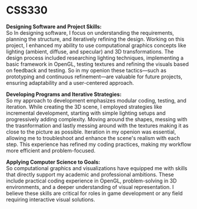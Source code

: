 # CSS330

**Designing Software and Project Skills:**  
So In designing software, I focus on understanding the requirements, planning the structure, and iteratively refining the design. Working on this project, I enhanced my ability to use computational graphics concepts like lighting (ambient, diffuse, and specular) and 3D transformations. The design process included researching lighting techniques, implementing a basic framework in OpenGL, testing textures and refining the visuals based on feedback and testing. So in my openion these tactics—such as prototyping and continuous refinement—are valuable for future projects, ensuring adaptability and a user-centered approach.  

**Developing Programs and Iterative Strategies:**  
So my approach to development emphasizes modular coding, testing, and iteration. While creating the 3D scene, I employed strategies like incremental development, starting with simple lighting setups and progressively adding complexity. Moving around the shapes, messing with the trasnformation and lastly messing around with the textures making it as close to the picture as possible. Iteration in my openion was essential, allowing me to troubleshoot and enhance the scene's realism with each step. This experience has refined my coding practices, making my workflow more efficient and problem-focused.  

**Applying Computer Science to Goals:**  
So computational graphics and visualizations have equipped me with skills that directly support my academic and professional ambitions. These include practical coding experience in OpenGL, problem-solving in 3D environments, and a deeper understanding of visual representation. I believe these skills are critical for roles in game development or any field requiring interactive visual solutions.  

